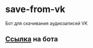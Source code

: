 # save-from-vk
Бот для скачивания аудиозаписей VK
## [Ссылка](https://vk.com/savefromvkbot) на бота
